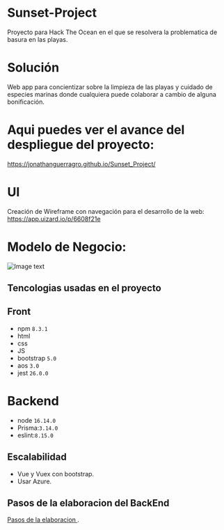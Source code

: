 # Sunset-Project
Proyecto para Hack The Ocean en el que se resolvera la problematica de basura en las playas.

# Solución
Web app para concientizar sobre la limpieza de las playas y cuidado de especies marinas donde cualquiera puede colaborar a cambio de alguna bonificación.

# Aqui puedes ver el avance del despliegue del proyecto: 
https://jonathanguerragro.github.io/Sunset_Project/

# UI
Creación de Wireframe con navegación para el desarrollo de la web:
https://app.uizard.io/p/6608f21e

# Modelo de Negocio:
![Image text](https://github.com/JonathanGuerraGro/Sunset_Project/blob/main/img/modelonegocio.jpg)

##  Tencologias usadas en el proyecto 

## Front 

- npm ``8.3.1``
- html
- css
- JS
- bootstrap ``5.0 ``
- aos ``3.0``
- jest ``26.0.0``



# Backend 

- node ``16.14.0``
- Prisma:``3.14.0``
- eslint:``8.15.0``




## Escalabilidad
- Vue  y Vuex  con bootstrap.
- Usar Azure. 

## Pasos de la elaboracion del BackEnd
[Pasos de la elaboracion ](BackEnd.md).